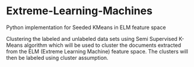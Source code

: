 # Extreme-Learning-Machines
Python implementation for Seeded KMeans in ELM feature space

Clustering the labeled and unlabeled data sets using Semi Supervised 
K-Means algorithm which will be used to cluster the documents extracted 
from the ELM (Extreme Learning Machine) feature space. 
The clusters will then be labeled using cluster assumption.
